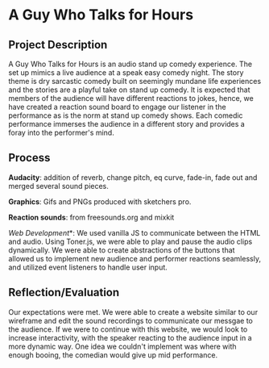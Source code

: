 # A Guy Who Talks for Hours

## Project Description 
A Guy Who Talks for Hours is an audio stand up comedy experience. The set up mimics a live audience at a speak easy comedy night. The story theme is dry sarcastic comedy built on seemingly mundane life experiences and the stories are a playful take on stand up comedy.
It is expected that members of the audience will have different reactions to jokes, hence, we have created a reaction sound board to engage our listener in the performance as is the norm at stand up comedy shows.
Each comedic performance immerses the audience in a different story and provides a foray into the performer's mind.

## Process

**Audacity**: addition of reverb, change pitch, eq curve, fade-in, fade out and merged several sound pieces.

**Graphics**: Gifs and PNGs produced with sketchers pro.

**Reaction sounds**: from freesounds.org and mixkit

*Web Development**: We used vanilla JS to communicate between the HTML and audio. Using Toner.js, we were able to play and pause the audio clips dynamically. We were able to create abstractions of the buttons that allowed us to implement new audience and performer reactions seamlessly, and utilized event listeners to handle user input. 

## Reflection/Evaluation

Our expectations were met. We were able to create a website similar to our wireframe and edit the sound recordings to communicate our messgae to the audience. If we were to continue with this website, we would look to increase interactivity, with the speaker reacting to the audience input in a more dynamic way. One idea we couldn't implement was where with enough booing, the comedian would give up mid performance. 
